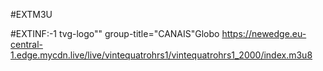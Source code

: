 #EXTM3U

#EXTINF:-1 tvg-logo""
group-title="CANAIS"Globo
https://newedge.eu-central-1.edge.mycdn.live/live/vintequatrohrs1/vintequatrohrs1_2000/index.m3u8
